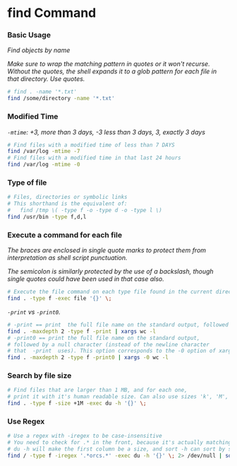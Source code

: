 # find Command

### Basic Usage

_Find objects by name_

_Make sure to wrap the matching pattern in quotes or it won't recurse. Without the quotes, the shell expands it to a glob pattern for each file in that directory. Use quotes._

```bash
# find . -name '*.txt'
find /some/directory -name '*.txt'
```

### Modified Time

_`-mtime`: +3, more than 3 days, -3 less than 3 days, 3, exactly 3 days_

```bash
# Find files with a modified time of less than 7 DAYS
find /var/log -mtime -7
# Find files with a modified time in that last 24 hours
find /var/log -mtime -0
```

### Type of file

```bash
# Files, directories or symbolic links
# This shorthand is the equivalent of:
#   find /tmp \( -type f -o -type d -o -type l \)
find /usr/bin -type f,d,l
```

### Execute a command for each file

_The braces are enclosed in single quote marks to protect them from interpretation as shell script punctuation._

_The semicolon is similarly protected by the use of a backslash, though single quotes could have been used in that case also._

```bash
# Execute the file command on each type file found in the current directory
find . -type f -exec file '{}' \;
```

_`-print` vs `-print0`._

```bash
# -print == print  the full file name on the standard output, followed by a newline.
find . -maxdepth 2 -type f -print | xargs wc -l
# -print0 == print the full file name on the standard output,
# followed by a null character (instead of the newline character
# that  -print  uses). This option corresponds to the -0 option of xargs.
find . -maxdepth 2 -type f -print0 | xargs -0 wc -l
```

### Search by file size

```bash
# Find files that are larger than 1 MB, and for each one,
# print it with it's human readable size. Can also use sizes 'k', 'M', 'G'
find . -type f -size +1M -exec du -h '{}' \;
```

### Use Regex

```bash
# Use a regex with -iregex to be case-insensitive
# You need to check for .* in the front, because it's actually matching the entire path.
# du -h will make the first column be a size, and sort -h can sort by sizes k,M,G
find / -type f -iregex '.*orcs.*' -exec du -h '{}' \; 2> /dev/null | sort -h
```